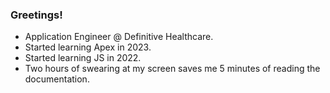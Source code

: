 ### Greetings!

- Application Engineer @ Definitive Healthcare.
- Started learning Apex in 2023.
- Started learning JS in 2022.
- Two hours of swearing at my screen saves me 5 minutes of reading the documentation.
